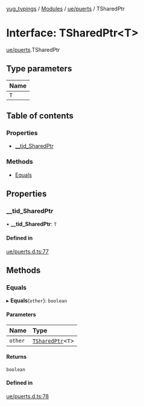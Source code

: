 [yug_typings](../README.md) / [Modules](../modules.md) / [ue/puerts](../modules/ue_puerts.md) / TSharedPtr

# Interface: TSharedPtr<T\>

[ue/puerts](../modules/ue_puerts.md).TSharedPtr

## Type parameters

| Name |
| :------ |
| `T` |

## Table of contents

### Properties

- [\_\_tid\_SharedPtr](ue_puerts.TSharedPtr.md#__tid_sharedptr)

### Methods

- [Equals](ue_puerts.TSharedPtr.md#equals)

## Properties

### \_\_tid\_SharedPtr

• **\_\_tid\_SharedPtr**: `T`

#### Defined in

[ue/puerts.d.ts:77](https://github.com/YugMetaverse/yug_typings/blob/25cad34/ue/puerts.d.ts#L77)

## Methods

### Equals

▸ **Equals**(`other`): `boolean`

#### Parameters

| Name | Type |
| :------ | :------ |
| `other` | [`TSharedPtr`](ue_puerts.TSharedPtr.md)<`T`\> |

#### Returns

`boolean`

#### Defined in

[ue/puerts.d.ts:78](https://github.com/YugMetaverse/yug_typings/blob/25cad34/ue/puerts.d.ts#L78)
